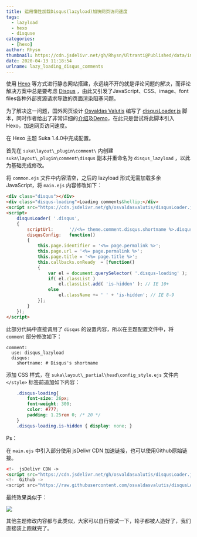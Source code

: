 ```yaml
---
title: 运用惰性加载Disqus(lazyload)加快网页访问速度
tags:
  - lazyload
  - hexo
  - disquse
categories:
  - [hexo]
author: Rhysn
thumbnail: https://cdn.jsdelivr.net/gh/Rhysn/Ultranti@Published/data/img/20200413/lazy-loading-disqus/thumbnail.png
date: 2020-04-13 11:18:54
urlname: lazy_loading_disqus_comments
---
```


使用 [Hexo][hexo] 等方式进行静态网站搭建，永远绕不开的就是评论问题的解决，而评论解决方案中总是要考虑 [Disqus][disqus] ，由此又引发了JavaScript、CSS、image、font files各种外部资源请求导致的页面渲染阻塞问题。

为了解决这一问题，国外网页设计 [Osvaldas Valutis][ov] 编写了 [disqusLoader.js][lldcgithub] 脚本，同时作者给出了非常详细的[介绍][lldc]及[Demo][lldcdemo]，在此只是尝试将此脚本引入Hexo，加速网页访问速度。

在 Hexo 主题 Suka 1.4.0中完成配置。

首先在 `suka\layout\_plugin\comment\` 内创建 `suka\layout\_plugin\comment\disqus` 副本并重命名为 `disqus_lazyload` ，以此为基础完成修改。

将 `common.ejs` 文件中内容清空，之后的 lazyload 形式无需加载多余 JavaScript，将 `main.ejs` 内容修改如下：

```html
<div class="disqus"></div>
<div class="disqus-loading">Loading comments&hellip;</div>
<script src="https://cdn.jsdelivr.net/gh/osvaldasvalutis/disqusLoader.js/disqusloader.min.js"></script>
<script>
	disqusLoader( '.disqus',
	{
		scriptUrl:		'//<%= theme.comment.disqus.shortname %>.disqus.com/embed.js',
		disqusConfig:	function()
		{
			this.page.identifier = '<%= page.permalink %>';
			this.page.url = '<%= page.permalink %>';
			this.page.title = '<%= page.title %>';
			this.callbacks.onReady	= [function()
			{
				var el = document.querySelector( '.disqus-loading' );
				if( el.classList )
					el.classList.add( 'is-hidden' ); // IE 10+
				else
					el.className += ' ' + 'is-hidden'; // IE 8-9
			}];
		}
	});
</script>
```

此部分代码中直接调用了 `disqus` 的设置内容，所以在主题配置文件中，将 `comment` 部分修改如下：

```properties
comment:
  use: disqus_lazyload
  disqus:
    shortname: # Disqus's shortname
```

添加 CSS 样式，在 `suka\layout\_partial\head\config_style.ejs` 文件内 `</style>` 标签前追加如下内容：

```css
    .disqus-loading{
        font-size: 26px;
        font-weight: 300;
        color: #777;
        padding: 1.25rem 0; /* 20 */
    }
    .disqus-loading.is-hidden { display: none; }
```

Ps：

在 `main.ejs` 中引入部分使用 jsDelivr CDN 加速链接，也可以使用Github原始链接。

```html
<!-  jsDelivr CDN ->
<script src="https://cdn.jsdelivr.net/gh/osvaldasvalutis/disqusLoader.js/disqusloader.min.js">
<!-  Github ->
<script src="https://raw.githubusercontent.com/osvaldasvalutis/disqusLoader.js/master/disqusloader.js">
```

最终效果类似于：

![](https://cdn.jsdelivr.net/gh/Rhysn/Ultranti@Published/data/img/20200413/lazy-loading-disqus/disqus-comments-enhanced-loading.gif)

其他主题修改内容都与此类似，大家可以自行尝试一下，轮子都被人造好了，我们直接装上跑就完了。



[hexo]: https://hexo.io/
[disqus]: https://disqus.com/
[lldc]: https://css-tricks.com/lazy-loading-disqus-comments/
[lldcgithub]: https://github.com/osvaldasvalutis/disqusLoader.js
[lldcdemo]: https://osvaldas.info/examples/lazy-loading-disqus-comments/
[ov]: https://osvaldas.info/